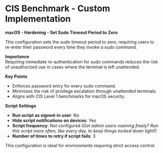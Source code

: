 # CIS Benchmark - Custom Implementation

**macOS - Hardening - Set Sudo Timeout Period to Zero**

This configuration sets the sudo timeout period to zero, requiring users to re-enter their password every time they invoke a sudo command.

**Importance**  
Requiring immediate re-authentication for sudo commands reduces the risk of unauthorized use in cases where the terminal is left unattended.

**Key Points**  
- Enforces password entry for every sudo command.  
- Minimizes the risk of privilege escalation through unattended terminals.  
- Aligns with CIS Level 1 benchmarks for macOS security.  

**Script Settings**  
- **Run script as signed-in user**: No  
- **Hide script notifications on devices**: Yes  
- **Script frequency**: Not configured *(Got admin users roaming freely? Run this script more often, like every day, to keep things locked down tight!)*  
- **Number of times to retry if script fails**: 3  

This configuration is ideal for environments requiring strict access control.
